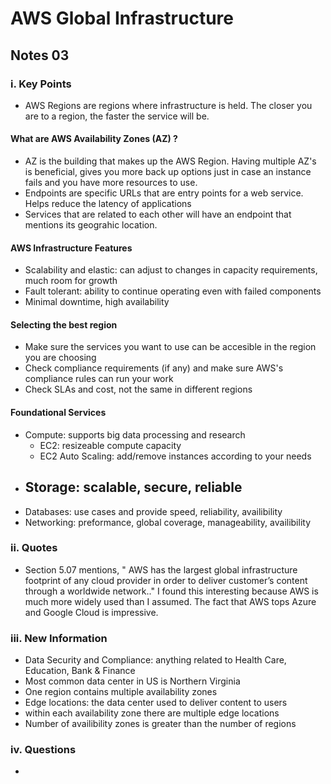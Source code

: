 # AWS Global Infrastructure
## Notes 03

### i. Key Points
- AWS Regions are regions where infrastructure is held. The closer you are to a region, the faster the service will be.
#### What are AWS Availability Zones (AZ) ?
- AZ is the building that makes up the AWS Region. Having multiple AZ's is beneficial, gives you more back up options just in case an instance fails and you have more resources to use.
- Endpoints are specific URLs that are entry points for a web service. Helps reduce the latency of applications
- Services that are related to each other will have an endpoint that mentions its geograhic location.
#### AWS Infrastructure Features
- Scalability and elastic: can adjust to changes in capacity requirements, much room for growth
- Fault tolerant: ability to continue operating even with failed components
- Minimal downtime, high availability 
#### Selecting the best region
- Make sure the services you want to use can be accesible in the region you are choosing
- Check compliance requirements (if any) and make sure AWS's compliance rules can run your work
- Check SLAs and cost, not the same in different regions
#### Foundational Services
- Compute: supports big data processing and research
  - EC2: resizeable compute capacity
  - EC2 Auto Scaling: add/remove instances according to your needs
- Storage: scalable, secure, reliable
  -
- Databases: use cases and provide speed, reliability, availibility
- Networking: preformance, global coverage, manageability, availibility
 

### ii. Quotes
- Section 5.07 mentions, " AWS has the largest global infrastructure footprint of any cloud provider in order to deliver customer’s content through a worldwide network.."
I found this interesting because AWS is much more widely used than I assumed. The fact that AWS tops Azure and Google Cloud is impressive.

### iii. New Information
- Data Security and Compliance: anything related to Health Care, Education, Bank & Finance 
- Most common data center in US is Northern Virginia
- One region contains multiple availability zones
- Edge locations: the data center used to deliver content to users
- within each availability zone there are multiple edge locations
- Number of availibility zones is greater than the number of regions


### iv. Questions 
- 
